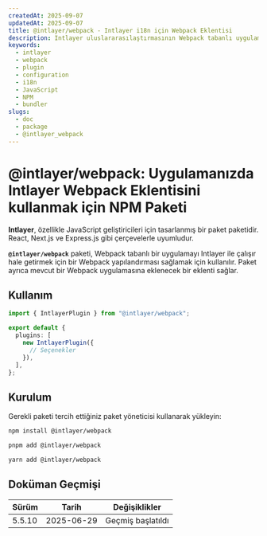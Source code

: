 ```yaml
---
createdAt: 2025-09-07
updatedAt: 2025-09-07
title: @intlayer/webpack - Intlayer i18n için Webpack Eklentisi
description: Intlayer uluslararasılaştırmasının Webpack tabanlı uygulamalarla sorunsuz entegrasyonu için Webpack yapılandırması ve eklentisi sağlayan NPM paketi.
keywords:
  - intlayer
  - webpack
  - plugin
  - configuration
  - i18n
  - JavaScript
  - NPM
  - bundler
slugs:
  - doc
  - package
  - @intlayer_webpack
---
```


# @intlayer/webpack: Uygulamanızda Intlayer Webpack Eklentisini kullanmak için NPM Paketi

**Intlayer**, özellikle JavaScript geliştiricileri için tasarlanmış bir paket paketidir. React, Next.js ve Express.js gibi çerçevelerle uyumludur.

**`@intlayer/webpack`** paketi, Webpack tabanlı bir uygulamayı Intlayer ile çalışır hale getirmek için bir Webpack yapılandırması sağlamak için kullanılır. Paket ayrıca mevcut bir Webpack uygulamasına eklenecek bir eklenti sağlar.

## Kullanım

```ts
import { IntlayerPlugin } from "@intlayer/webpack";

export default {
  plugins: [
    new IntlayerPlugin({
      // Seçenekler
    }),
  ],
};
```

## Kurulum

Gerekli paketi tercih ettiğiniz paket yöneticisi kullanarak yükleyin:

```bash packageManager="npm"
npm install @intlayer/webpack
```

```bash packageManager="pnpm"
pnpm add @intlayer/webpack
```

```bash packageManager="yarn"
yarn add @intlayer/webpack
```

## Doküman Geçmişi

| Sürüm  | Tarih      | Değişiklikler     |
| ------ | ---------- | ----------------- |
| 5.5.10 | 2025-06-29 | Geçmiş başlatıldı |
